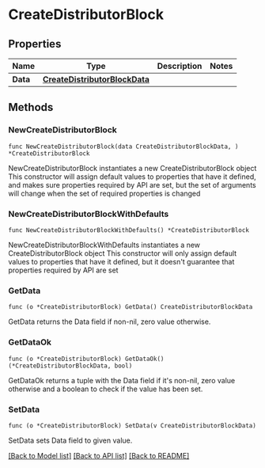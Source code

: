 # CreateDistributorBlock

## Properties

Name | Type | Description | Notes
------------ | ------------- | ------------- | -------------
**Data** | [**CreateDistributorBlockData**](CreateDistributorBlockData.md) |  | 

## Methods

### NewCreateDistributorBlock

`func NewCreateDistributorBlock(data CreateDistributorBlockData, ) *CreateDistributorBlock`

NewCreateDistributorBlock instantiates a new CreateDistributorBlock object
This constructor will assign default values to properties that have it defined,
and makes sure properties required by API are set, but the set of arguments
will change when the set of required properties is changed

### NewCreateDistributorBlockWithDefaults

`func NewCreateDistributorBlockWithDefaults() *CreateDistributorBlock`

NewCreateDistributorBlockWithDefaults instantiates a new CreateDistributorBlock object
This constructor will only assign default values to properties that have it defined,
but it doesn't guarantee that properties required by API are set

### GetData

`func (o *CreateDistributorBlock) GetData() CreateDistributorBlockData`

GetData returns the Data field if non-nil, zero value otherwise.

### GetDataOk

`func (o *CreateDistributorBlock) GetDataOk() (*CreateDistributorBlockData, bool)`

GetDataOk returns a tuple with the Data field if it's non-nil, zero value otherwise
and a boolean to check if the value has been set.

### SetData

`func (o *CreateDistributorBlock) SetData(v CreateDistributorBlockData)`

SetData sets Data field to given value.



[[Back to Model list]](../README.md#documentation-for-models) [[Back to API list]](../README.md#documentation-for-api-endpoints) [[Back to README]](../README.md)


